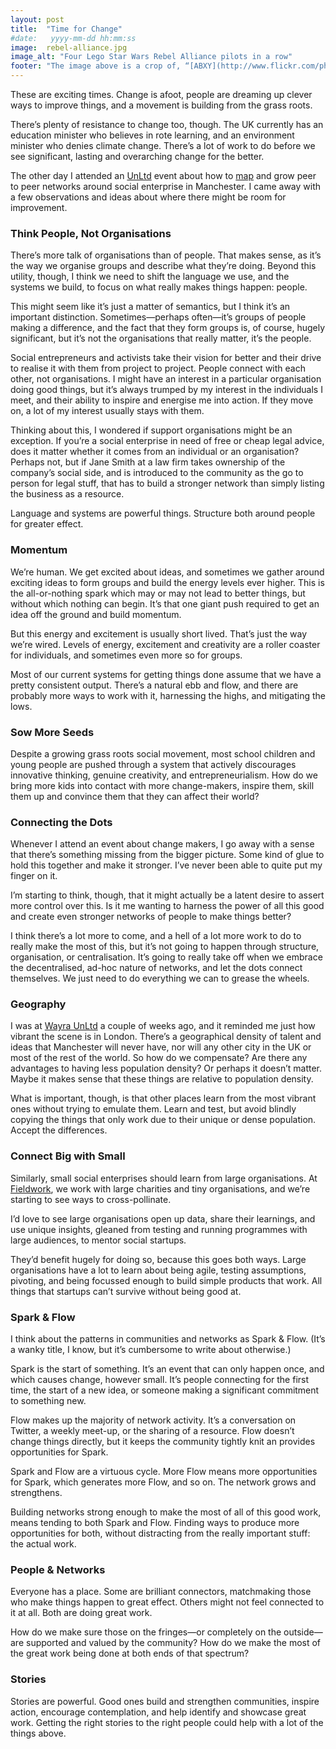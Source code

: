 ```yaml
---
layout: post
title:  "Time for Change"
#date:   yyyy-mm-dd hh:mm:ss
image:  rebel-alliance.jpg
image_alt: "Four Lego Star Wars Rebel Alliance pilots in a row"
footer: "The image above is a crop of, “[ABXY](http://www.flickr.com/photos/pedrovezini/8618941021/),” which is copyright (c) 2013 [Pedro Vezini](http://www.flickr.com/photos/pedrovezini/) and made available under a [CC Attribution-NonCommercial-ShareAlike 2.0 Generic license](http://creativecommons.org/licenses/by-nc-sa/2.0/)"
---
```


These are exciting times. Change is afoot, people are dreaming up clever ways to improve things, and a movement is building from the grass roots. 

There’s plenty of resistance to change too, though. The UK currently has an education minister who believes in rote learning, and an environment minister who denies climate change.  There’s a lot of work to do before we see significant, lasting and overarching change for the better.

The other day I attended an [UnLtd](http://unltd.org.uk/) event about how to [map](https://socialsca.pe) and grow peer to peer networks around social enterprise in Manchester. I came away with a few observations and ideas about where there might be room for improvement.

### Think People, Not Organisations

There’s more talk of organisations than of people. That makes sense, as it’s the way we organise groups and describe what they’re doing. Beyond this utility, though, I think we need to shift the language we use, and the systems we build, to focus on what really makes things happen: people. 

This might seem like it’s just a matter of semantics, but I think it’s an important distinction. Sometimes—perhaps often—it’s groups of people making a difference, and the fact that they form groups is, of course, hugely significant, but it’s not the organisations that really matter, it’s the people. 

Social entrepreneurs and activists take their vision for better and their drive to realise it with them from project to project. People connect with each other, not organisations. I might have an interest in a particular organisation doing good things, but it’s always trumped by my interest in the individuals I meet, and their ability to inspire and energise me into action. If they move on, a lot of my interest usually stays with them.

Thinking about this, I wondered if support organisations might be an exception. If you’re a social enterprise in need of free or cheap legal advice, does it matter whether it comes from an individual or an organisation? Perhaps not, but if Jane Smith at a law firm takes ownership of the company’s social side, and is introduced to the community as the go to person for legal stuff, that has to build a stronger network than simply listing the business as a resource.

Language and systems are powerful things. Structure both around people for greater effect.

### Momentum

We’re human. We get excited about ideas, and sometimes we gather around exciting ideas to form groups and build the energy levels ever higher. This is the all-or-nothing spark which may or may not lead to better things, but without which nothing can begin. It’s that one giant push required to get an idea off the ground and build momentum.

But this energy and excitement is usually short lived. That’s just the way we’re wired. Levels of energy, excitement and creativity are a roller coaster for individuals, and sometimes even more so for groups. 

Most of our current systems for getting things done assume that we have a pretty consistent output. There’s a natural ebb and flow, and there are probably more ways to work with it, harnessing the highs, and mitigating the lows.

### Sow More Seeds

Despite a growing grass roots social movement, most school children and young people are pushed through a system that actively discourages innovative thinking, genuine creativity, and entrepreneurialism. How do we bring more kids into contact with more change-makers, inspire them, skill them up and convince them that they can affect their world?

### Connecting the Dots

Whenever I attend an event about change makers, I go away with a sense that there’s something missing from the bigger picture. Some kind of glue to hold this together and make it stronger. I’ve never been able to quite put my finger on it.

I’m starting to think, though, that it might actually be a latent desire to assert more control over this. Is it me wanting  to harness the power of all this good and create even stronger networks of people to make things better?

I think there’s a lot more to come, and a hell of a lot more work to do to really make the most of this, but it’s not going to happen through structure, organisation, or centralisation. It’s going to really take off when we embrace the decentralised, ad-hoc nature of networks, and let the dots connect themselves. We just need to do everything we can to grease the wheels.

### Geography

I was at [Wayra UnLtd](http://wayra.org/unltd/) a couple of weeks ago, and it reminded me just how vibrant the scene is in London. There’s a geographical density of talent and ideas that Manchester will never have, nor will any other city in the UK or most of the rest of the world. So how do we compensate? Are there any advantages to having less population density? Or perhaps it doesn’t matter. Maybe it makes sense that these things are relative to population density.

What is important, though, is that other places learn from the most vibrant ones without trying to emulate them. Learn and test, but avoid blindly copying the things that only work due to their unique or dense population. Accept the differences.

### Connect Big with Small

Similarly, small social enterprises should learn from large organisations. At [Fieldwork](http://madebyfieldwork.com/), we work with large charities and tiny organisations, and we’re starting to see ways to cross-pollinate.  

I’d love to see large organisations open up data, share their learnings, and use unique insights, gleaned from testing and running programmes with large audiences, to mentor social startups.

They’d benefit hugely for doing so, because this goes both ways. Large organisations have a lot to learn about being agile, testing assumptions, pivoting, and being focussed enough to build simple products that work. All things that startups can’t survive without being good at.

### Spark & Flow

I think about the patterns in communities and networks as Spark & Flow. (It’s a wanky title, I know, but it’s cumbersome to write about otherwise.)

Spark is the start of something. It’s an event that can only happen once, and which causes change, however small. It’s people connecting for the first time, the start of a new idea, or someone making a significant commitment to something new.

Flow makes up the majority of network activity. It’s a conversation on Twitter, a weekly meet-up, or the sharing of a resource. Flow doesn’t change things directly, but it keeps the community tightly knit an provides opportunities for Spark.

Spark and Flow are a virtuous cycle. More Flow means more opportunities for Spark, which generates more Flow, and so on. The network grows and strengthens.

Building networks strong enough to make the most of all of this good work, means tending to both Spark and Flow. Finding ways to produce more opportunities for both, without distracting from the really important stuff: the actual work.

### People & Networks

Everyone has a place. Some are brilliant connectors, matchmaking those who make things happen to great effect. Others might not feel connected to it at all. Both are doing great work. 

How do we make sure those on the fringes—or completely on the outside—are supported and valued by the community? How do we make the most of the great work being done at both ends of that spectrum?

### Stories

Stories are powerful. Good ones build and strengthen communities, inspire action, encourage contemplation, and help identify and showcase great work. Getting the right stories to the right people could help with a lot of the things above.







